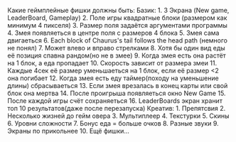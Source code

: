 Какие геймплейные фишки должны быть:
    Базик:
        1. 3 Экрана (New game, LeaderBoard, Gameplay)
        2. Поле игры квадратные блоки (размером как минимум 4 пикселя)
        3. Размер поля задаётся аргументами программы
        4. Змея появляеться в центре поля с размеров 4 блока
        5. Змея сама двигаеться
        6. Each block of Chaurus's tail follows the head path (немного не понял)
        7. Может влево и вправо стрелками
        8. Хотя бы один вид еды её позиция спавна рандом(но не в змее)
        9. Когда змея есть она растёт на 1 блок, а еда пропадает
        10. Скорость зависит от размера змеи
        11. Каждые 4сек её размер уменьшаеться на 1 блок, если её размер <2 она погибает
        12. Когда змея есть еду таймер(походу на уменьшение длины) сбрасываеться
        13. Если змея врезалась в конец карты или свой блок она мертва
        14. После проигрыша появляеться окно New Game
        15. После каждой игры счёт сохраняеться
        16. LeaderBoards экран хранит топ 10 результатов(даже после перезапуска)
    Креатив:
        1. Препятсвия
        2. Несколько жизней до гейм овера
        3. Мультиплеер
        4. Текстурки
        5. Скины
        6. Уровни сложности
        7. Бонус еда = больше очков
        8. Разные звуки
        9. Экраны по прикольнее
        10. Ещё фишки... 
